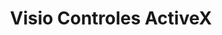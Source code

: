 ﻿---
title: Visio Controles ActiveX
type: docs
weight: 250
url: /es/net/visio-activex-controls/
---
